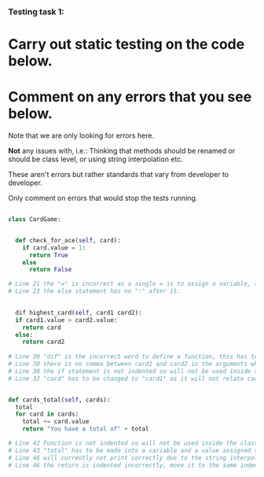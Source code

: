 ### Testing task 1:

# Carry out static testing on the code below.
# Comment on any errors that you see below.

Note that we are only looking for errors here.

**Not** any issues with, i.e.: 
Thinking that methods should be renamed or should be class level, or using string interpolation etc. 

These aren't errors but rather standards that vary from developer to developer. 

Only comment on errors that would stop the tests running.

```python

class CardGame:


  def check_for_ace(self, card):
    if card.value = 1:
      return True
    else
      return False

# Line 21 the "=" is incorrect as a single = is to assign a variable, this has to be changed to "==" to compare card.1 to the int 1.
# Line 23 the else statement has no ":" after it.
   

  dif highest_card(self, card1 card2):
  if card1.value > card2.value:
    return card
  else:
    return card2
  
# Line 30 "dif" is the incorrect word to define a function, this has to be changed to "def" which defines a function.
# Line 30 there is no comma between card1 and card2 in the arguments which will cause an error due to the function requiring 2 arguements, by adding a comma between card1 & card2 it separates the 2 arguements.
# Line 30 the if statement is not indented so will not be used inside the highest_card function.
# Line 32 "card" has to be changed to "card1" as it will not relate card to the arguement of card1.


def cards_total(self, cards):
  total
  for card in cards:
    total += card.value
    return "You have a total of" + total

# Line 42 Function is not indented so will not be used inside the class, the whole function needs indented.
# Line 43 "total" has to be made into a variable and a value assigned to it by adding " = 0", currently the for loop will not see the word total as a variable.
# Line 46 will currently not print correctly due to the string interpolation being incorrect, this has to be changed to f"You have a total of {total}".
# Line 46 the return is indented incorrectly, move it to the same indentation level as the for loop.


  
```
